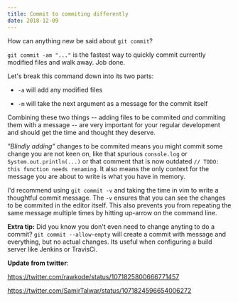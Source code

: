 ```yaml
---
title: Commit to commiting differently
date: 2018-12-09
---
```


How can anything new be said about `git commit`?

`git commit -am "..."` is the fastest way to quickly commit currently modified files and walk away. Job done.



Let's break this command down into its two parts:

* `-a`  will add any modified files 

* `-m`  will take the next argument as a message for the commit itself

Combining these two things -- adding files to be commited _and_ commiting them with a message -- are very important for your regular development and should get the time and thought they deserve.

_"Blindly adding"_  changes to be commited means you might commit some change you are not keen on, like that spurious `console.log` or `System.out.println(...)` or that comment that is now outdated `// TODO: this function needs renaming`.  It also means the only context for the message you are about to write is what you have in memory.

I'd recommend using `git commit -v` and taking the time in vim to write a thoughtful commit message.
The `-v` ensures that you can see the changes to be commited in the editor itself.
This also prevents you from repeating the same message multiple times by hitting up-arrow on the command line.


**Extra tip:** Did you know you don't even need to change anyting to do a commit?
`git commit --allow-empty` will create a commit with message and everything, but no actual changes. Its useful when configuring a build server like Jenkins or TravisCi.


**Update from twitter**:

https://twitter.com/rawkode/status/1071825800666771457


https://twitter.com/SamirTalwar/status/1071824596654006272


